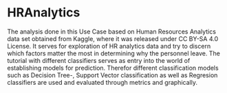 # HRAnalytics
The analysis done in this Use Case based on Human Resources Analytics data set obtained from Kaggle, where it was released under CC BY-SA 4.0 License. It serves for exploration of HR analytics data and try to discern which factors matter the most in determining why the personnel leave. 
The tutorial with different classifiers serves as entry into the world of establishing models for prediction. Therefor different classification models such as Decision Tree-, Support Vector classification as well as Regresion classifiers are used and evaluated through metrics and graphically.
